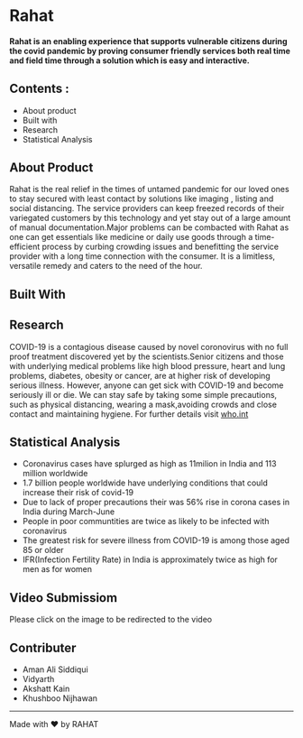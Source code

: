# Rahat

#### Rahat is an enabling experience that supports vulnerable citizens during the covid pandemic by proving consumer friendly services both real time and field time through a solution which is easy and interactive.

## Contents :

   - About product
   - Built with
   - Research
   - Statistical Analysis
     

## About Product

Rahat is the real relief in the times of untamed pandemic for our loved ones to stay secured with least contact by solutions like imaging , listing and social distancing. The service providers can keep freezed records of their variegated customers by this technology and yet stay out of a large amount of manual documentation.Major problems can be combacted with Rahat as one can get essentials like medicine or daily use goods through a time-efficient process by curbing crowding issues and benefitting the service provider with a long time connection with the consumer. It is a limitless, versatile remedy and caters to the need of the hour.

## Built With


## Research
COVID-19 is a contagious disease caused by novel coronovirus with no full proof treatment discovered yet by the scientists.Senior citizens and those with underlying medical problems like high blood pressure, heart and lung problems, diabetes, obesity or cancer, are at higher risk of developing serious illness. However, anyone can get sick with COVID-19 and become seriously ill or die. We can stay safe by taking some simple precautions, such as physical distancing, wearing a mask,avoiding crowds and close contact and maintaining hygiene.
For further details visit [who.int](https://www.who.int/health-topics/coronavirus#tab=tab_1)

## Statistical Analysis

<a href="https://www.brookings.edu/wp-content/uploads/2020/07/200701_global_india_fig1.png" alt="Frame-9" border="0" width = "2000"></a>
   - Coronavirus cases have splurged as high as 11milion in India and 113 million worldwide
   - 1.7 billion people worldwide have underlying conditions that could increase their risk of covid-19
   - Due to lack of proper precautions their was 56%  rise in corona cases in India during March-June
   - People in poor communtities are twice as likely to be infected with coronavirus 
   -  The greatest risk for severe illness from COVID-19 is among those aged 85 or older
   -   IFR(Infection Fertility Rate) in India is approximately twice as high for men as for women
     
## Video Submissiom
Please click on the image to be redirected to the video

## Contributer
   -  Aman Ali Siddiqui
   -  Vidyarth
   -  Akshatt Kain
   -  Khushboo Nijhawan
   
   ----------------------
Made with :heart: by RAHAT
